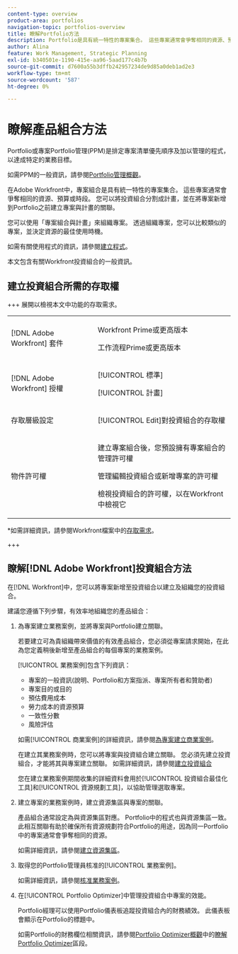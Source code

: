 ```yaml
---
content-type: overview
product-area: portfolios
navigation-topic: portfolios-overview
title: 瞭解Portfolio方法
description: Portfolio是具有統一特性的專案集合。 這些專案通常會爭奪相同的資源、預算或時段。 您可以將投資組合分割成計畫，並在將專案新增到Portfolio之前建立專案與計畫的關聯。
author: Alina
feature: Work Management, Strategic Planning
exl-id: b340501e-1190-415e-aa96-5aad177c4b7b
source-git-commit: d7600a55b3dffb242957234de9d85a0deb1ad2e3
workflow-type: tm+mt
source-wordcount: '587'
ht-degree: 0%

---
```


# 瞭解產品組合方法

<!-- Audited: 1/2024 -->

Portfolio或專案Portfolio管理(PPM)是排定專案清單優先順序及加以管理的程式，以達成特定的業務目標。

如需PPM的一般資訊，請參閱[Portfolio管理概觀](/help/quicksilver/manage-work/portfolios/portfolios-overview/portfolio-managament-overview.md)。

在Adobe Workfront中，專案組合是具有統一特性的專案集合。 這些專案通常會爭奪相同的資源、預算或時段。 您可以將投資組合分割成計畫，並在將專案新增到Portfolio之前建立專案與計畫的關聯。

您可以使用「專案組合與計畫」來組織專案。 透過組織專案，您可以比較類似的專案，並決定資源的最佳使用時機。

如需有關使用程式的資訊，請參閱[建立程式](../../../manage-work/portfolios/create-and-manage-programs/create-program.md)。

本文包含有關Workfront投資組合的一般資訊。

## 建立投資組合所需的存取權

<!--leave the table uncollapsed as this article is about access-->

+++ 展開以檢視本文中功能的存取需求。 

<table style="table-layout:auto"> 
 <col> 
 <col> 
 <tbody> 
  <tr> 
   <td role="rowheader">[!DNL Adobe Workfront] 套件</td> 
   <td> <p>Workfront Prime或更高版本</p>
   <p>工作流程Prime或更高版本</p>
   </td> 
  </tr> 
  <tr> 
   <td role="rowheader">[!DNL Adobe Workfront] 授權</td> 
   <td> <p>[!UICONTROL 標準]</p>
   <p>[!UICONTROL 計畫]</p> </td> 
  </tr> 
  <tr> 
   <td role="rowheader">存取層級設定</td> 
   <td> <p>[!UICONTROL Edit]對投資組合的存取權</p>  </td> 
  </tr> 
  <tr> 
   <td role="rowheader">物件許可權</td> 
   <td> <p>建立專案組合後，您預設擁有專案組合的管理許可權</p> 
   <p>管理編輯投資組合或新增專案的許可權</p>
   <p>檢視投資組合的許可權，以在Workfront中檢視它</p>
    </td> 
  </tr> 
 </tbody> 
</table>

*如需詳細資訊，請參閱Workfront檔案中的[存取需求](/help/quicksilver/administration-and-setup/add-users/access-levels-and-object-permissions/access-level-requirements-in-documentation.md)。

+++

<!--Old:

<table style="table-layout:auto"> 
 <col> 
 <col> 
 <tbody> 
  <tr> 
   <td role="rowheader">[!DNL Adobe Workfront] plan*</td> 
   <td> <p>New: Any</p>
   <p>Current:[!UICONTROL Business] or higher</p> </td> 
  </tr> 
  <tr> 
   <td role="rowheader">[!DNL Adobe Workfront] license*</td> 
   <td> <p>New: [!UICONTROL Standard]</p>
   <p>Current:[!UICONTROL Plan] </p> </td> 
  </tr> 
  <tr> 
   <td role="rowheader">Access level configurations</td> 
   <td> <p>[!UICONTROL Edit] access to Portfolios</p>  </td> 
  </tr> 
  <tr> 
   <td role="rowheader">Object permissions</td> 
   <td> <p>After you create a portfolio, you have Manage permissions to it, by default</p> 
   <p>Manage permissions to edit a portfolio or add projects to it</p>
   <p>View permissions to a portfolio to view it in Workfront</p>
    </td> 
  </tr> 
 </tbody> 
</table>-->

## 瞭解[!DNL Adobe Workfront]投資組合方法

在[!DNL Workfront]中，您可以將專案新增至投資組合以建立及組織您的投資組合。

建議您遵循下列步驟，有效率地組織您的產品組合：

1. 為專案建立業務案例，並將專案與Portfolio建立關聯。

   若要建立可為貴組織帶來價值的有效產品組合，您必須從專案請求開始，在此為您定義稍後新增至產品組合的每個專案的業務案例。

   [!UICONTROL 業務案例]包含下列資訊：

   * 專案的一般資訊(說明、Portfolio和方案指派、專案所有者和贊助者)
   * 專案目的或目的
   * 預估費用成本
   * 勞力成本的資源預算
   * 一致性分數
   * 風險評估

   如需[!UICONTROL 商業案例]的詳細資訊，請參閱[為專案建立商業案例](../../../manage-work/projects/define-a-business-case/create-business-case.md)。

   在建立其業務案例時，您可以將專案與投資組合建立關聯。 您必須先建立投資組合，才能將其與專案建立關聯。 如需詳細資訊，請參閱[建立投資組合](/help/quicksilver/manage-work/portfolios/create-and-manage-portfolios/create-portfolios.md)

   您在建立業務案例期間收集的詳細資料會用於[!UICONTROL 投資組合最佳化工具]和[!UICONTROL 資源規劃工具]，以協助管理選取專案。
1. 建立專案的業務案例時，建立資源集區與專案的關聯。

   產品組合通常設定為與資源集區對應。 Portfolio中的程式也與資源集區一致。 此相互關聯有助於確保所有資源規劃符合Portfolio的用途，因為同一Portfolio中的專案通常會爭奪相同的資源。

   如需詳細資訊，請參閱[建立資源集區](/help/quicksilver/resource-mgmt/resource-planning/resource-pools/create-resource-pools.md)。

1. 取得您的Portfolio管理員核准的[!UICONTROL 業務案例]。

   如需詳細資訊，請參閱[核准業務案例](/help/quicksilver/manage-work/projects/define-a-business-case/approve-business-case.md)。
1. 在[!UICONTROL Portfolio Optimizer]中管理投資組合中專案的效能。

   Portfolio經理可以使用Portfolio儀表板追蹤投資組合內的財務績效。 此儀表板會顯示在Portfolio的標題中。

   如需Portfolio的財務欄位相關資訊，請參閱[Portfolio Optimizer概觀](../../../manage-work/portfolios/portfolio-optimizer/portfolio-optimizer-overview.md#financial-fieds-subsection)中的[瞭解Portfolio Optimizer](../../../manage-work/portfolios/portfolio-optimizer/portfolio-optimizer-overview.md)區段。
